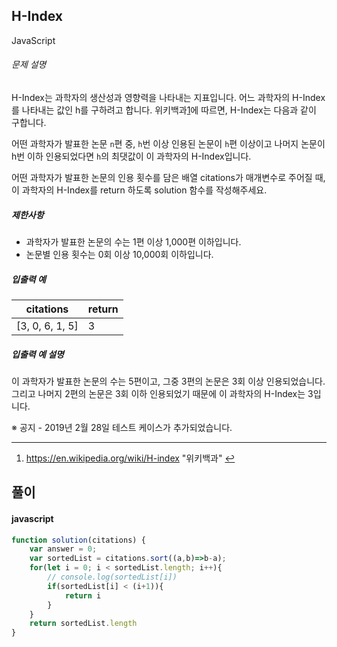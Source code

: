 ## H-Index

JavaScript

###### 문제 설명

H-Index는 과학자의 생산성과 영향력을 나타내는 지표입니다. 어느 과학자의 H-Index를 나타내는 값인 h를 구하려고 합니다. 위키백과[1](https://programmers.co.kr/learn/courses/30/lessons/42747#fn1)에 따르면, H-Index는 다음과 같이 구합니다.

어떤 과학자가 발표한 논문 `n`편 중, `h`번 이상 인용된 논문이 `h`편 이상이고 나머지 논문이 h번 이하 인용되었다면 `h`의 최댓값이 이 과학자의 H-Index입니다.

어떤 과학자가 발표한 논문의 인용 횟수를 담은 배열 citations가 매개변수로 주어질 때, 이 과학자의 H-Index를 return 하도록 solution 함수를 작성해주세요.

##### 제한사항

-   과학자가 발표한 논문의 수는 1편 이상 1,000편 이하입니다.
-   논문별 인용 횟수는 0회 이상 10,000회 이하입니다.

##### 입출력 예

| citations | return |
| --- | --- |
| [3, 0, 6, 1, 5] | 3 |

##### 입출력 예 설명

이 과학자가 발표한 논문의 수는 5편이고, 그중 3편의 논문은 3회 이상 인용되었습니다. 그리고 나머지 2편의 논문은 3회 이하 인용되었기 때문에 이 과학자의 H-Index는 3입니다.

※ 공지 - 2019년 2월 28일 테스트 케이스가 추가되었습니다.

* * * * *

1.  <https://en.wikipedia.org/wiki/H-index> "위키백과" [↩](https://programmers.co.kr/learn/courses/30/lessons/42747#fnref1)

## 풀이

#### javascript
```javascript
function solution(citations) {
    var answer = 0;
    var sortedList = citations.sort((a,b)=>b-a);
    for(let i = 0; i < sortedList.length; i++){
        // console.log(sortedList[i])
        if(sortedList[i] < (i+1)){
            return i
        }
    }
    return sortedList.length
}
```